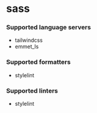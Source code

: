 # sass
<!--- THIS DOCUMENT IS AUTOMATICALLY GENERATED, DON'T EDIT IT -->

### Supported language servers

- tailwindcss
- emmet_ls

### Supported formatters

- stylelint

### Supported linters

- stylelint
